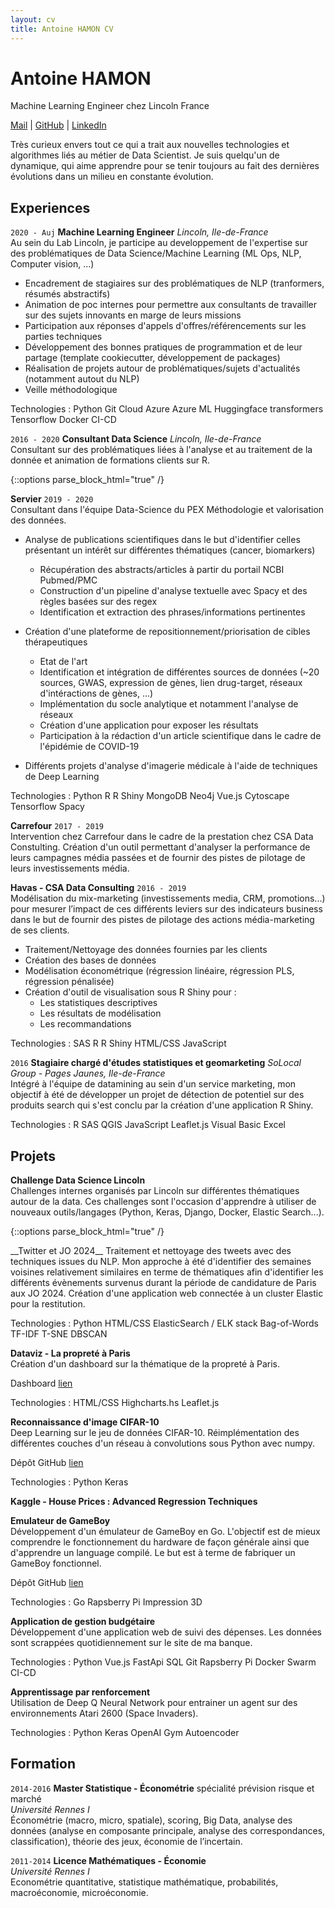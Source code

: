 ```yaml
---
layout: cv
title: Antoine HAMON CV
---
```


# Antoine HAMON
Machine Learning Engineer chez Lincoln France

<div id="webaddress">
    <a href="mailto:antoine.hamon@protonmail.com"><i class="far fa-envelope"></i> Mail</a>
    | <a href="https://github.com/ZwAnto"><i class="fab fa-github"></i> GitHub</a>
    | <a href="https://www.linkedin.com/in/hamonantoine/"><i class="fab fa-linkedin"></i> LinkedIn</a>
</div>

<p style="
    margin-top: 1em;
">
        Très curieux envers tout ce qui a trait aux nouvelles technologies et algorithmes liés au métier de Data Scientist. Je suis quelqu'un de dynamique, qui aime apprendre pour se tenir toujours au fait des dernières évolutions dans un milieu en constante évolution. 
    </p>

## Experiences

`2020 - Auj`
__Machine Learning Engineer__ *Lincoln, Ile-de-France*  
Au sein du Lab Lincoln, je participe au developpement de l'expertise sur des problématiques de Data Science/Machine Learning (ML Ops, NLP, Computer vision, ...)
* Encadrement de stagiaires sur des problématiques de NLP (tranformers, résumés abstractifs)
* Animation de poc internes pour permettre aux consultants de travailler sur des sujets innovants en marge de leurs missions
* Participation aux réponses d'appels d'offres/référencements sur les parties techniques
* Développement des bonnes pratiques de programmation et de leur partage (template cookiecutter, développement de packages)
* Réalisation de projets autour de problématiques/sujets d'actualités (notamment autout du NLP)
* Veille méthodologique

<p style="text-align: left;">
Technologies : 
<span class="tech-badge"><img class="python"/>Python</span>
<span class="tech-badge"><img class="git"/>Git</span>
<span class="tech-badge">Cloud Azure</span>
<span class="tech-badge">Azure ML</span>
<span class="tech-badge"><img class="huggingface"/>Huggingface transformers</span>
<span class="tech-badge"><img class="tensorflow"/>Tensorflow</span>
<span class="tech-badge"><img class="docker"/>Docker</span>
<span class="tech-badge">CI-CD</span>
</p>

`2016 - 2020`
__Consultant Data Science__ *Lincoln, Ile-de-France*  
Consultant sur des problématiques liées à l'analyse et au traitement de la donnée et animation de formations clients sur R.

{::options parse_block_html="true" /}
<div class='sub_container'> 

__Servier__ `2019 - 2020`  
Consultant dans l'équipe Data-Science du PEX Méthodologie et valorisation des données.
*  Analyse de publications scientifiques dans le but d'identifier celles présentant un intérêt sur différentes thématiques (cancer, biomarkers)
    * Récupération des abstracts/articles à partir du portail NCBI Pubmed/PMC
    * Construction d'un pipeline d'analyse textuelle avec Spacy et des règles basées sur des regex
    * Identification et extraction des phrases/informations pertinentes

* Création d'une plateforme de repositionnement/priorisation de cibles thérapeutiques
    * Etat de l'art
    * Identification et intégration de différentes sources de données (~20 sources, GWAS, expression de gènes, lien drug-target, réseaux d'intéractions de gènes, ...)
    * Implémentation du socle analytique et notamment l'analyse de réseaux
    * Création d'une application pour exposer les résultats
    * Participation à la rédaction d'un article scientifique dans le cadre de l'épidémie de COVID-19
* Différents projets d'analyse d'imagerie médicale à l'aide de techniques de Deep Learning  

<p style="text-align: left;">
Technologies : 
<span class="tech-badge"><img class="python"/>Python</span>
<span class="tech-badge"><img class="r"/>R</span>
<span class="tech-badge">R Shiny</span>
<span class="tech-badge"><img class="mongo"/>MongoDB</span>
<span class="tech-badge">Neo4j</span>
<span class="tech-badge"><img class="vue"/>Vue.js</span>
<span class="tech-badge">Cytoscape</span>
<span class="tech-badge"><img class="tensorflow"/>Tensorflow</span>
<span class="tech-badge"><img class="spacy"/>Spacy</span>
</p>

__Carrefour__ `2017 - 2019`  
Intervention chez Carrefour dans le cadre de la prestation chez CSA Data Constulting. Création d'un outil permettant d'analyser la performance de leurs campagnes média passées et de fournir des pistes de pilotage de leurs investissements média.

__Havas - CSA Data Consulting__ `2016 - 2019`  
Modélisation du mix-marketing (investissements media, CRM, promotions...) pour mesurer l’impact de ces différents leviers sur des indicateurs business dans le but de fournir des pistes de pilotage des actions média-marketing de ses clients.
* Traitement/Nettoyage des données fournies par les clients
* Création des bases de données
* Modélisation économétrique (régression linéaire, régression PLS, régression pénalisée)
* Création d'outil de visualisation sous R Shiny pour :
    - Les statistiques descriptives
    - Les résultats de modélisation
    - Les recommandations

<p style="text-align: left;">
Technologies : 
<span class="tech-badge">SAS</span>
<span class="tech-badge"><img class="r"/>R</span>
<span class="tech-badge">R Shiny</span>
<span class="tech-badge">HTML/CSS</span>
<span class="tech-badge">JavaScript</span>
</p>

</div>

`2016`
__Stagiaire chargé d'études statistiques et geomarketing__ *SoLocal Group - Pages Jaunes, Ile-de-France*  
Intégré à l'équipe de datamining au sein d'un service marketing, mon objectif à été de développer un projet de détection de potentiel sur des produits search qui s'est conclu par la création d'une application R Shiny.

<p style="text-align: left;">
Technologies : 
<span class="tech-badge"><img class="r"/>R</span>
<span class="tech-badge">SAS</span>
<span class="tech-badge">QGIS</span>
<span class="tech-badge">JavaScript</span>
<span class="tech-badge">Leaflet.js</span>
<span class="tech-badge">Visual Basic</span>
<span class="tech-badge">Excel</span>
</p>

## Projets

__Challenge Data Science Lincoln__  
Challenges internes organisés par Lincoln sur différentes thématiques autour de la data. Ces challenges sont l'occasion d'apprendre à utiliser de nouveaux outils/langages (Python, Keras, Django, Docker, Elastic Search...).  

{::options parse_block_html="true" /}
<div class='sub_container'>
__Twitter et JO 2024__  
Traitement et nettoyage des tweets avec des techniques issues du NLP. Mon approche à été d'identifier des semaines voisines relativement similaires en terme de thématiques afin d'identifier les différents évènements survenus durant la période de candidature de Paris aux JO 2024. Création d'une application web connectée à un cluster Elastic pour la restitution.  

<p style="text-align: left;">
Technologies : 
<span class="tech-badge"><img class="python"/>Python</span>
<span class="tech-badge">HTML/CSS</span>
<span class="tech-badge"><img class="elastic"/>ElasticSearch / ELK stack</span>
<span class="tech-badge">Bag-of-Words</span>
<span class="tech-badge">TF-IDF</span>
<span class="tech-badge">T-SNE</span>
<span class="tech-badge">DBSCAN  </span>
</p>

__Dataviz - La propreté à Paris__  
Création d'un dashboard sur la thématique de la propreté à Paris.  

<i class="fas fa-rocket" style='font-size:1.1em'></i> Dashboard <a href='https://zwanto.org/lincoln/'>lien</a>  

<p style="text-align: left;">
Technologies : 
<span class="tech-badge">HTML/CSS</span>
<span class="tech-badge">Highcharts.hs</span>
<span class="tech-badge">Leaflet.js  </span>
</p>

__Reconnaissance d'image CIFAR-10__  
Deep Learning sur le jeu de données CIFAR-10. Réimplémentation des différentes couches d'un réseau à convolutions sous Python avec numpy. 

<i class="fab fa-github" style='font-size:1.1em'></i> Dépôt GitHub <a href='https://github.com/Zwanto/pynet/'>lien</a>  

<p style="text-align: left;">
Technologies : 
<span class="tech-badge"><img class="python"/>Python</span>
<span class="tech-badge"><img class="keras"/>Keras</span>
</p>

__Kaggle - House Prices : Advanced Regression Techniques__  
</div>

__Emulateur de GameBoy__  
Développement d'un émulateur de GameBoy en Go. L'objectif est de mieux comprendre le fonctionnement du hardware de façon générale ainsi que d'apprendre un language compilé. Le but est à terme de fabriquer un GameBoy fonctionnel.  

<i class="fab fa-github" style='font-size:1.1em'></i> Dépôt GitHub <a href='https://github.com/Zwanto/zeroboy/'>lien</a>  

<p style="text-align: left;">
Technologies : 
<span class="tech-badge"><img class="go"/>Go</span>
<span class="tech-badge"><img class="rpi"/>Rapsberry Pi</span>
<span class="tech-badge">Impression 3D</span>
</p>


__Application de gestion budgétaire__  
Développement d'une application web de suivi des dépenses.  Les données sont scrappées quotidiennement sur le site de ma banque.  

<p style="text-align: left;">
Technologies : 
<span class="tech-badge"><img class="python"/>Python</span>
<span class="tech-badge"><img class="vue"/>Vue.js</span>
<span class="tech-badge">FastApi</span>
<span class="tech-badge">SQL</span>
<span class="tech-badge"><img class="git"/>Git</span>
<span class="tech-badge"><img class="rpi"/>Rapsberry Pi</span>
<span class="tech-badge"><img class="docker"/>Docker Swarm</span>
<span class="tech-badge">CI-CD</span>
</p>

__Apprentissage par renforcement__  
Utilisation de Deep Q Neural Network pour entrainer un agent sur des environnements Atari 2600 (Space Invaders).  

<p style="text-align: left;">
Technologies : 
<span class="tech-badge"><img class="python"/>Python</span>
<span class="tech-badge"><img class="keras"/>Keras</span>
<span class="tech-badge"><img class="openai"/>OpenAI Gym</span>
<span class="tech-badge">Autoencoder</span>
</p>

## Formation

`2014-2016`
__Master Statistique - Économétrie__ spécialité prévision risque et marché  
*Université Rennes I*  
Économétrie (macro, micro, spatiale), scoring, Big Data, analyse des données (analyse en composante principale, analyse des correspondances, classification), théorie des jeux, économie de lʼincertain.

`2011-2014`
__Licence Mathématiques - Économie__  
*Université Rennes I*  
Econométrie quantitative, statistique mathématique, probabilités, macroéconomie, microéconomie.
